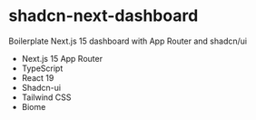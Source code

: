 # shadcn-next-dashboard

Boilerplate Next.js 15 dashboard with App Router and shadcn/ui

- Next.js 15 App Router
- TypeScript
- React 19
- Shadcn-ui
- Tailwind CSS
- Biome
